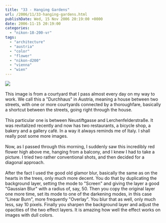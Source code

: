 ```yaml
---
title: "33 - Hanging Gardens"
url: /2006/11/33-hanging-gardens.html
publishDate: Wed, 15 Nov 2006 20:19:00 +0000
date: 2006-11-15 20:19:00
categories: 
  - "nikon-18-200-vr"
tags: 
  - "architecture"
  - "austria"
  - "color"
  - "flower"
  - "nikon-d200"
  - "vienna"
  - "wien"
---
```

<a href="https://d25zfm9zpd7gm5.cloudfront.net/1200x1200/2006/20061115_092654_ps.jpg"><img src="https://d25zfm9zpd7gm5.cloudfront.net/0600x0600/2006/20061115_092654_ps.jpg"/></a><br/><br/>This image is from a courtyard that I pass almost every day on my way to work. We call this a "Durchhaus" in Austria, meaning a house between two streets, with one or more courtyards connected by a thoroughfare, basically a shortcut between the streets, going right through the house.<br/><br/>This particular one is between Neustiftgasse and Lerchenfelderstraße. It was revitalized recently and now has two restaurants, a bicycle shop, a bakery and a gallery café. In a way it always reminds me of Italy. I shall really post some more images.<br/><br/>Now, as I passed through this morning, I suddenly saw this incredibly red flower high above me, hanging from a balcony, and I knew I had to take a picture. I tried two rather conventional shots, and then decided for a diagonal approach.<br/><br/>After the fact I used the good old glamor blur, basically the same as on the hearts in the trees, only much more decent. You do that by duplicating the background layer, setting the mode to "Screen" and giving the layer a good "Gaussian Blur" with a radius of, say, 50. Then you copy the original layer one more time, set its mode to one of the darkening modes, in this case "Linear Burn", more frequently "Overlay". You blur that as well, only much less, say 10 pixels. Finally you sharpen the background layer and adjust the opacities of the two effect layers. It is amazing how well the effect works on images with dull colors.
